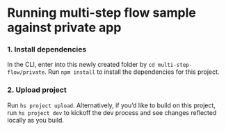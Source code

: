 # Running multi-step flow sample against private app

### 1. Install dependencies

In the CLI, enter into this newly created folder by `cd multi-step-flow/private`. Run `npm install` to install the dependencies for this project.

### 2. Upload project

Run `hs project upload`. Alternatively, if you’d like to build on this project, run `hs project dev` to kickoff the dev process and see changes reflected locally as you build.
